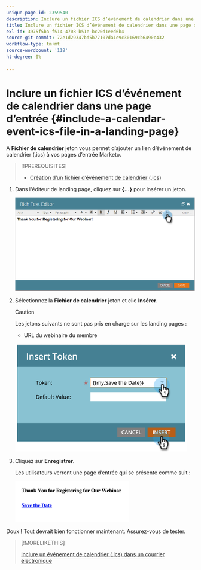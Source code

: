 ```yaml
---
unique-page-id: 2359540
description: Inclure un fichier ICS d’événement de calendrier dans une page d’entrée - Documents Marketo - Documentation du produit
title: Inclure un fichier ICS d’événement de calendrier dans une page d’entrée
exl-id: 3975f5ba-f514-4708-b51e-bc20d1eed6b4
source-git-commit: 72e1d29347bd5b77107da1e9c30169cb6490c432
workflow-type: tm+mt
source-wordcount: '118'
ht-degree: 0%

---
```


# Inclure un fichier ICS d’événement de calendrier dans une page d’entrée {#include-a-calendar-event-ics-file-in-a-landing-page}

A **Fichier de calendrier** jeton vous permet d’ajouter un lien d’événement de calendrier (.ics) à vos pages d’entrée Marketo.

>[!PREREQUISITES]
>
>* [Création d’un fichier d’événement de calendrier (.ics)](/help/marketo/product-docs/email-marketing/general/functions-in-the-editor/create-a-calendar-event-ics-file.md)


1. Dans l&#39;éditeur de landing page, cliquez sur **{...}** pour insérer un jeton.

   ![](assets/image2015-7-8-17-3a51-3a29.png)

1. Sélectionnez la **Fichier de calendrier** jeton et clic **Insérer**.

   >[!CAUTION]
   >
   >Les jetons suivants ne sont pas pris en charge sur les landing pages :
   >
   >* URL du webinaire du membre


   ![](assets/image2015-1-6-16-3a31-3a28.png)

1. Cliquez sur **Enregistrer**.

   Les utilisateurs verront une page d’entrée qui se présente comme suit :

   ![](assets/image2015-1-6-16-3a42-3a51.png)

Doux ! Tout devrait bien fonctionner maintenant. Assurez-vous de tester.

>[!MORELIKETHIS]
>
>[Inclure un événement de calendrier (.ics) dans un courrier électronique](/help/marketo/product-docs/email-marketing/general/functions-in-the-editor/include-a-calendar-event-ics-in-an-email.md)
